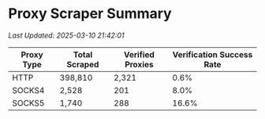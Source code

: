 # Proxy Scraper Summary

_Last Updated: 2025-03-10 21:42:01_

| Proxy Type | Total Scraped | Verified Proxies | Verification Success Rate |
|------------|--------------|------------------|--------------------------|
| HTTP | 398,810 | 2,321 | 0.6% |
| SOCKS4 | 2,528 | 201 | 8.0% |
| SOCKS5 | 1,740 | 288 | 16.6% |
